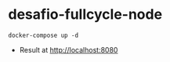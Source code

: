 # desafio-fullcycle-node

```shell
docker-compose up -d
```
- Result at [http://localhost:8080](http://localhost:8080)
